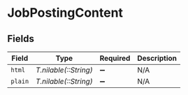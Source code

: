 # JobPostingContent


## Fields

| Field                 | Type                  | Required              | Description           |
| --------------------- | --------------------- | --------------------- | --------------------- |
| `html`                | *T.nilable(::String)* | :heavy_minus_sign:    | N/A                   |
| `plain`               | *T.nilable(::String)* | :heavy_minus_sign:    | N/A                   |